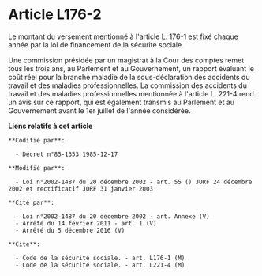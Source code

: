 # Article L176-2

Le montant du versement mentionné à l'article L. 176-1 est fixé chaque année par la loi de financement de la sécurité
sociale.

Une commission présidée par un magistrat à la Cour des comptes remet tous les trois ans, au Parlement et au Gouvernement, un
rapport évaluant le coût réel pour la branche maladie de la sous-déclaration des accidents du travail et des maladies
professionnelles. La commission des accidents du travail et des maladies professionnelles mentionnée à l'article L. 221-4
rend un avis sur ce rapport, qui est également transmis au Parlement et au Gouvernement avant le 1er juillet de l'année
considérée.

**Liens relatifs à cet article**

	**Codifié par**:

	  - Décret n°85-1353 1985-12-17

	**Modifié par**:

	  - Loi n°2002-1487 du 20 décembre 2002 - art. 55 () JORF 24 décembre 2002 et rectificatif JORF 31 janvier 2003

	**Cité par**:

	  - Loi n°2002-1487 du 20 décembre 2002 - art. Annexe (V)
	  - Arrêté du 14 février 2011 - art. 1 (V)
	  - Arrêté du 5 décembre 2016 (V)

	**Cite**:

	  - Code de la sécurité sociale. - art. L176-1 (M)
	  - Code de la sécurité sociale. - art. L221-4 (M)
